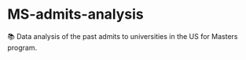 # MS-admits-analysis
📚 Data analysis of the past admits to universities in the US for Masters program. 
